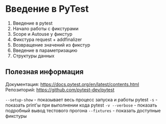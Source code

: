 # Введение в PyTest

1) Введение в pytest
2) Начало работы с фикстурами
3) Scope и Autouse у фикстур
4) Фикстура request + addfinalizer
5) Возвращение значений из фикстур
6) Введение в параметризацию
7) Структуры данных

## Полезная информация

Документация: https://docs.pytest.org/en/latest/contents.html
Репозиторий: https://github.com/pytest-dev/pytest

```--setup-show``` - показывает весь процесс запуска и работы pytest
```-s``` - показать print'ы при выполнении кода pytest
```-v --verbose``` - показать подробный вывод тестового прогона
```--fixtures``` - показать доступные фикстуры
